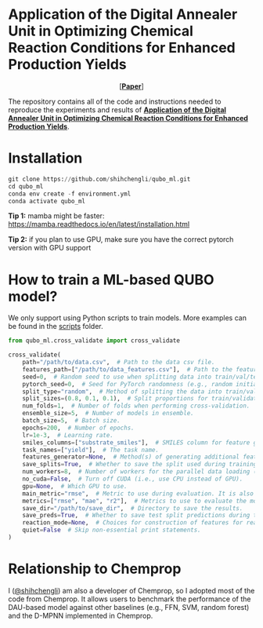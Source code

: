 # Application of the Digital Annealer Unit in Optimizing Chemical Reaction Conditions for Enhanced Production Yields
<p align="center"> [<b><a href="https://arxiv.org/abs/2407.17485">Paper</a></b>]

The repository contains all of the code and instructions needed to reproduce the experiments and results of **[Application of the Digital Annealer Unit in Optimizing Chemical Reaction Conditions for Enhanced Production Yields](https://arxiv.org/abs/2407.17485)**.

# Installation
```python
git clone https://github.com/shihchengli/qubo_ml.git
cd qubo_ml
conda env create -f environment.yml
conda activate qubo_ml
```
**Tip 1:** mamba might be faster: https://mamba.readthedocs.io/en/latest/installation.html

**Tip 2:** if you plan to use GPU, make sure you have the correct pytorch version with GPU support

# How to train a ML-based QUBO model?
We only support using Python scripts to train models. More examples can be found in the [scripts](https://github.com/shihchengli/qubo_ml/tree/main/scripts) folder.
```python
from qubo_ml.cross_validate import cross_validate

cross_validate(
    path="/path/to/data.csv",  # Path to the data csv file.
    features_path=["/path/to/data_features.csv"],  # Path to the features csv file(s).
    seed=0,  # Random seed to use when splitting data into train/val/test sets.
    pytorch_seed=0,  # Seed for PyTorch randomness (e.g., random initial weights).
    split_type="random",  # Method of splitting the data into train/val/test. Currently, 'cv', 'random', and 'scaffold_balanced' are supported.
    split_sizes=(0.8, 0.1, 0.1),  # Split proportions for train/validation/test sets.
    num_folds=1,  # Number of folds when performing cross-validation.
    ensemble_size=5,  # Number of models in ensemble.
    batch_size=5,  # Batch size.
    epochs=200,  # Number of epochs.
    lr=1e-3,  # Learning rate.
    smiles_columns=["substrate_smiles"],  # SMILES column for feature generation.
    task_names=["yield"],  # The task name.
    features_generator=None,  # Method(s) of generating additional features. Currently, 'MACCS', 'Avalon', and 'ECFP4' are supported.
    save_splits=True,  # Whether to save the split used during training.
    num_workers=8,  # Number of workers for the parallel data loading (0 means sequential).
    no_cuda=False,  # Turn off CUDA (i.e., use CPU instead of GPU).
    gpu=None,  # Which GPU to use.
    main_metric="rmse",  # Metric to use during evaluation. It is also used with the validation set for early stopping.
    metrics=["rmse", "mae", "r2"],  # Metrics to use to evaluate the model. Not used for early stopping.
    save_dir="/path/to/save_dir",  # Directory to save the results.
    save_preds=True,  # Whether to save test split predictions during training.
    reaction_mode=None,  # Choices for construction of features for reactions (e.g., reac_prod, reac_only, prod_only, diff_only, reac_diff, prod_diff).
    quiet=False  # Skip non-essential print statements.
)
```

# Relationship to Chemprop
I ([@shihchengli](https://github.com/shihchengli)) am also a developer of Chemprop, so I adopted most of the code from Chemprop. It allows users to benchmark the performance of the DAU-based model against other baselines (e.g., FFN, SVM, random forest) and the D-MPNN implemented in Chemprop.
